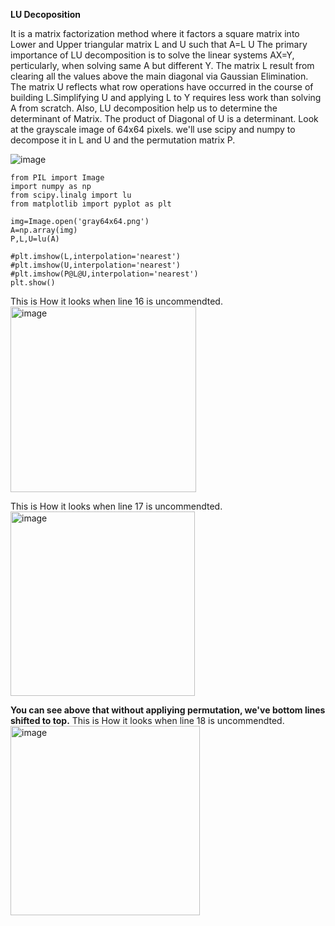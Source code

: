 **LU Decoposition**

It is a matrix factorization method where it factors a square matrix into Lower and Upper triangular matrix L and U  such that A=L U
The primary importance of LU decomposition is to solve the linear systems AX=Y, perticularly, when solving same A but different Y. The matrix L result from clearing all the values above the main diagonal via Gaussian Elimination.
The matrix U reflects what row operations have occurred in the course of building L.Simplifying U and applying L to Y requires less work than solving A from scratch.
Also, LU decomposition help us to determine the determinant of Matrix. The product of Diagonal of U is a determinant.
Look at the grayscale image of 64x64 pixels. we'll use scipy and numpy to decompose it in L and U and the permutation matrix P.

![image](https://github.com/user-attachments/assets/7dddd88c-c221-40da-a6bd-f0f0cb9b3f68)

```
from PIL import Image
import numpy as np
from scipy.linalg import lu
from matplotlib import pyplot as plt

img=Image.open('gray64x64.png')
A=np.array(img)
P,L,U=lu(A)

#plt.imshow(L,interpolation='nearest')
#plt.imshow(U,interpolation='nearest')
#plt.imshow(P@L@U,interpolation='nearest')
plt.show()
```
This is How it looks when line 16 is uncommendted.
<img width="297" alt="image" src="https://github.com/user-attachments/assets/a24a0f06-4cd8-4cd8-9004-e5eba80bc8ed" />

This is How it looks when line 17 is uncommendted.
<img width="295" alt="image" src="https://github.com/user-attachments/assets/402c1304-d8e0-46f4-bd76-15321db66c52" />

**You can see above that without appliying permutation, we've bottom lines shifted to top.**
This is How it looks when line 18 is uncommendted.
<img width="303" alt="image" src="https://github.com/user-attachments/assets/857054a3-65d5-47d4-bd89-94e648d77562" />

